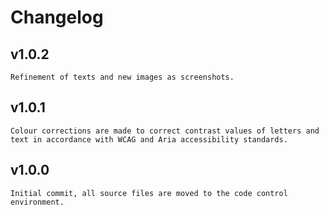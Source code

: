 # Changelog

## v1.0.2

    Refinement of texts and new images as screenshots.

## v1.0.1

    Colour corrections are made to correct contrast values of letters and text in accordance with WCAG and Aria accessibility standards.


## v1.0.0

    Initial commit, all source files are moved to the code control environment.